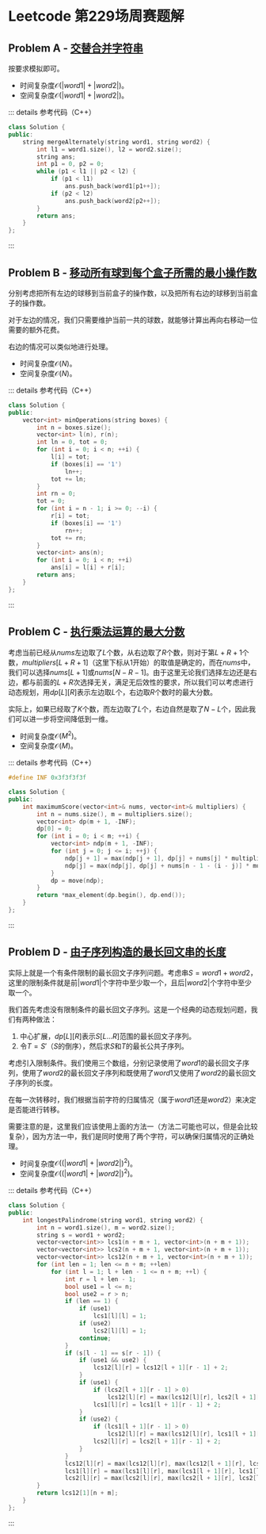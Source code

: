 # Leetcode 第229场周赛题解

## Problem A - [交替合并字符串](https://leetcode-cn.com/problems/merge-strings-alternately/)

按要求模拟即可。

- 时间复杂度$\mathcal{O}(|word1|+|word2|)$。
- 空间复杂度$\mathcal{O}(|word1|+|word2|)$。

::: details 参考代码（C++）

```cpp
class Solution {
public:
    string mergeAlternately(string word1, string word2) {
        int l1 = word1.size(), l2 = word2.size();
        string ans;
        int p1 = 0, p2 = 0;
        while (p1 < l1 || p2 < l2) {
            if (p1 < l1)
                ans.push_back(word1[p1++]);
            if (p2 < l2)
                ans.push_back(word2[p2++]);
        }
        return ans;
    }
};
```

:::

## Problem B - [移动所有球到每个盒子所需的最小操作数](https://leetcode-cn.com/problems/minimum-number-of-operations-to-move-all-balls-to-each-box/)

分别考虑把所有左边的球移到当前盒子的操作数，以及把所有右边的球移到当前盒子的操作数。

对于左边的情况，我们只需要维护当前一共的球数，就能够计算出再向右移动一位需要的额外花费。

右边的情况可以类似地进行处理。

- 时间复杂度$\mathcal{O}(N)$。
- 空间复杂度$\mathcal{O}(N)$。

::: details 参考代码（C++）

```cpp
class Solution {
public:
    vector<int> minOperations(string boxes) {
        int n = boxes.size();
        vector<int> l(n), r(n);
        int ln = 0, tot = 0;
        for (int i = 0; i < n; ++i) {
            l[i] = tot;
            if (boxes[i] == '1')
                ln++;
            tot += ln;
        }
        int rn = 0;
        tot = 0;
        for (int i = n - 1; i >= 0; --i) {
            r[i] = tot;
            if (boxes[i] == '1')
                rn++;
            tot += rn;
        }
        vector<int> ans(n);
        for (int i = 0; i < n; ++i)
            ans[i] = l[i] + r[i];
        return ans;
    }
};
```

:::

## Problem C - [执行乘法运算的最大分数](https://leetcode-cn.com/problems/maximum-score-from-performing-multiplication-operations/)

考虑当前已经从$nums$左边取了$L$个数，从右边取了$R$个数，则对于第$L+R+1$个数，$multipliers[L+R+1]$（这里下标从$1$开始）的取值是确定的，而在$nums$中，我们可以选择$nums[L+1]$或$nums[N-R-1]$。由于这里无论我们选择左边还是右边，都与前面的$L+R$次选择无关，满足无后效性的要求，所以我们可以考虑进行动态规划，用$dp[L][R]$表示左边取$L$个，右边取$R$个数时的最大分数。

实际上，如果已经取了$K$个数，而左边取了$L$个，右边自然是取了$N-L$个，因此我们可以进一步将空间降低到一维。

- 时间复杂度$\mathcal{O}(M^2)$。
- 空间复杂度$\mathcal{O}(M)$。

::: details 参考代码（C++）

```cpp
#define INF 0x3f3f3f3f

class Solution {
public:
    int maximumScore(vector<int>& nums, vector<int>& multipliers) {
        int n = nums.size(), m = multipliers.size();
        vector<int> dp(m + 1, -INF);
        dp[0] = 0;
        for (int i = 0; i < m; ++i) {
            vector<int> ndp(m + 1, -INF);
            for (int j = 0; j <= i; ++j) {
                ndp[j + 1] = max(ndp[j + 1], dp[j] + nums[j] * multipliers[i]);
                ndp[j] = max(ndp[j], dp[j] + nums[n - 1 - (i - j)] * multipliers[i]);
            }
            dp = move(ndp);
        }
        return *max_element(dp.begin(), dp.end());
    }
};
```

:::

## Problem D - [由子序列构造的最长回文串的长度](https://leetcode-cn.com/problems/maximize-palindrome-length-from-subsequences/)

实际上就是一个有条件限制的最长回文子序列问题。考虑串$S=word1+word2$，这里的限制条件就是前$|word1|$个字符中至少取一个，且后$|word2|$个字符中至少取一个。

我们首先考虑没有限制条件的最长回文子序列。这是一个经典的动态规划问题，我们有两种做法：

1. 中心扩展，$dp[L][R]$表示$S[L\dots R]$范围的最长回文子序列。
2. 令$T=S'$（$S$的倒序），然后求$S$和$T$的最长公共子序列。

考虑引入限制条件。我们使用三个数组，分别记录使用了$word1$的最长回文子序列，使用了$word2$的最长回文子序列和既使用了$word1$又使用了$word2$的最长回文子序列的长度。

在每一次转移时，我们根据当前字符的归属情况（属于$word1$还是$word2$）来决定是否能进行转移。

需要注意的是，这里我们应该使用上面的方法一（方法二可能也可以，但是会比较复杂），因为方法一中，我们是同时使用了两个字符，可以确保归属情况的正确处理。

- 时间复杂度$\mathcal{O}((|word1|+|word2|)^2)$。
- 空间复杂度$\mathcal{O}((|word1|+|word2|)^2)$。

::: details 参考代码（C++）

```cpp
class Solution {
public:
    int longestPalindrome(string word1, string word2) {
        int n = word1.size(), m = word2.size();
        string s = word1 + word2;
        vector<vector<int>> lcs1(n + m + 1, vector<int>(n + m + 1));
        vector<vector<int>> lcs2(n + m + 1, vector<int>(n + m + 1));
        vector<vector<int>> lcs12(n + m + 1, vector<int>(n + m + 1));
        for (int len = 1; len <= n + m; ++len)
            for (int l = 1; l + len - 1 <= n + m; ++l) {
                int r = l + len - 1;
                bool use1 = l <= n;
                bool use2 = r > n;
                if (len == 1) {
                    if (use1)
                        lcs1[l][l] = 1;
                    if (use2)
                        lcs2[l][l] = 1;
                    continue;
                }
                if (s[l - 1] == s[r - 1]) {
                    if (use1 && use2) {
                        lcs12[l][r] = lcs12[l + 1][r - 1] + 2;
                    }
                    if (use1) {
                        if (lcs2[l + 1][r - 1] > 0)
                            lcs12[l][r] = max(lcs12[l][r], lcs2[l + 1][r - 1] + 2);
                        lcs1[l][r] = lcs1[l + 1][r - 1] + 2;
                    }
                    if (use2) {
                        if (lcs1[l + 1][r - 1] > 0)
                            lcs12[l][r] = max(lcs12[l][r], lcs1[l + 1][r - 1] + 2);
                        lcs2[l][r] = lcs2[l + 1][r - 1] + 2;
                    }
                }
                lcs12[l][r] = max(lcs12[l][r], max(lcs12[l + 1][r], lcs12[l][r - 1]));
                lcs1[l][r] = max(lcs1[l][r], max(lcs1[l + 1][r], lcs1[l][r - 1]));
                lcs2[l][r] = max(lcs2[l][r], max(lcs2[l + 1][r], lcs2[l][r - 1]));
        }
        return lcs12[1][n + m];
    }
};
```

:::

<Utterances />

